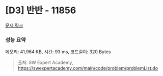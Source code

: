 # [D3] 반반 - 11856 

[문제 링크](https://swexpertacademy.com/main/code/problem/problemDetail.do?contestProbId=AXjS1GXqZ8gDFATi) 

### 성능 요약

메모리: 41,964 KB, 시간: 93 ms, 코드길이: 320 Bytes



> 출처: SW Expert Academy, https://swexpertacademy.com/main/code/problem/problemList.do